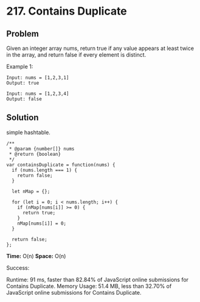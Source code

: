 # 217. Contains Duplicate

## Problem
Given an integer array nums, return true if any value appears at least twice in the array, and return false if every element is distinct.

Example 1:
```dash
Input: nums = [1,2,3,1]
Output: true

Input: nums = [1,2,3,4]
Output: false
```

## Solution
simple hashtable.

```dash
/**
 * @param {number[]} nums
 * @return {boolean}
 */
var containsDuplicate = function(nums) {
  if (nums.length === 1) {
    return false;
  }
  
  let nMap = {};
  
  for (let i = 0; i < nums.length; i++) {
    if (nMap[nums[i]] >= 0) {
      return true;
    }
    nMap[nums[i]] = 0;
  }
  
  return false;    
};
```

**Time:** O(n)
**Space:** O(n)

Success:

Runtime: 91 ms, faster than 82.84% of JavaScript online submissions for Contains Duplicate.
Memory Usage: 51.4 MB, less than 32.70% of JavaScript online submissions for Contains Duplicate.

